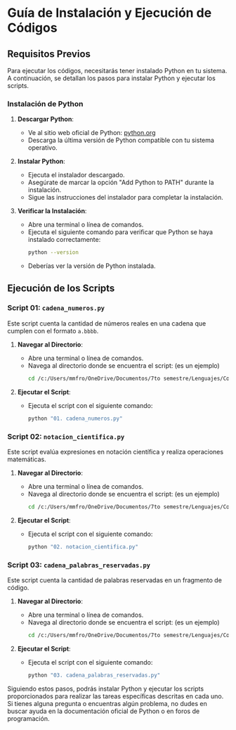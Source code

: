 # Guía de Instalación y Ejecución de Códigos

## Requisitos Previos

Para ejecutar los códigos, necesitarás tener instalado Python en tu sistema. A continuación, se detallan los pasos para instalar Python y ejecutar los scripts.

### Instalación de Python

1. **Descargar Python**:
   - Ve al sitio web oficial de Python: [python.org](https://www.python.org/)
   - Descarga la última versión de Python compatible con tu sistema operativo.

2. **Instalar Python**:
   - Ejecuta el instalador descargado.
   - Asegúrate de marcar la opción "Add Python to PATH" durante la instalación.
   - Sigue las instrucciones del instalador para completar la instalación.

3. **Verificar la Instalación**:
   - Abre una terminal o línea de comandos.
   - Ejecuta el siguiente comando para verificar que Python se haya instalado correctamente:
     ```sh
     python --version
     ```
   - Deberías ver la versión de Python instalada.

## Ejecución de los Scripts

### Script 01: `cadena_numeros.py`

Este script cuenta la cantidad de números reales en una cadena que cumplen con el formato `a.bbbb`.

1. **Navegar al Directorio**:
   - Abre una terminal o línea de comandos.
   - Navega al directorio donde se encuentra el script: (es un ejemplo)
     ```sh
     cd /c:/Users/mmfro/OneDrive/Documentos/7to semestre/Lenguajes/Codigos/Prueba diagnostica/
     ```

2. **Ejecutar el Script**:
   - Ejecuta el script con el siguiente comando:
     ```sh
     python "01. cadena_numeros.py"
     ```

### Script 02: `notacion_cientifica.py`

Este script evalúa expresiones en notación científica y realiza operaciones matemáticas.

1. **Navegar al Directorio**:
   - Abre una terminal o línea de comandos.
   - Navega al directorio donde se encuentra el script: (es un ejemplo)
     ```sh
     cd /c:/Users/mmfro/OneDrive/Documentos/7to semestre/Lenguajes/Codigos/Prueba diagnostica/
     ```

2. **Ejecutar el Script**:
   - Ejecuta el script con el siguiente comando:
     ```sh
     python "02. notacion_cientifica.py"
     ```

### Script 03: `cadena_palabras_reservadas.py`

Este script cuenta la cantidad de palabras reservadas en un fragmento de código.

1. **Navegar al Directorio**:
   - Abre una terminal o línea de comandos.
   - Navega al directorio donde se encuentra el script: (es un ejemplo)
     ```sh
     cd /c:/Users/mmfro/OneDrive/Documentos/7to semestre/Lenguajes/Codigos/Prueba diagnostica/
     ```

2. **Ejecutar el Script**:
   - Ejecuta el script con el siguiente comando:
     ```sh
     python "03. cadena_palabras_reservadas.py"
     ```

Siguiendo estos pasos, podrás instalar Python y ejecutar los scripts proporcionados para realizar las tareas específicas descritas en cada uno. Si tienes alguna pregunta o encuentras algún problema, no dudes en buscar ayuda en la documentación oficial de Python o en foros de programación.
